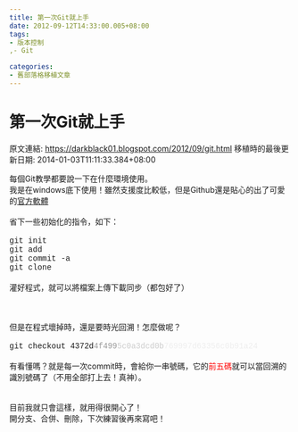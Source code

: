 ```yaml
---
title: 第一次Git就上手
date: 2012-09-12T14:33:00.005+08:00
tags: 
- 版本控制
,- Git

categories:
- 舊部落格移植文章
---
```


# 第一次Git就上手

原文連結: https://darkblack01.blogspot.com/2012/09/git.html
移植時的最後更新日期: 2014-01-03T11:11:33.384+08:00

每個Git教學都要說一下在什麼環境使用。<br />我是在windows底下使用！雖然支援度比較低，但是Github還是貼心的出了可愛的<a href="http://windows.github.com/">官方軟體</a><br /><br />省下一些初始化的指令，如下：<br /><br /><span style="font-family: Courier New, Courier, monospace;">git init</span><br /><span style="font-family: Courier New, Courier, monospace;">git add</span><br /><span style="font-family: Courier New, Courier, monospace;">git commit -a</span><br /><span style="font-family: Courier New, Courier, monospace;">git clone</span><br /><br />灌好程式，就可以將檔案上傳下載同步（都包好了）<br /><br /><br /><br />但是在程式壞掉時，還是要時光回溯！怎麼做呢？<br /><br /><span style="font-family: Courier New, Courier, monospace;">git checkout&nbsp;4372d<span style="color: #999999;">4f499</span><span style="color: #cccccc;">5c0a3dcd0b</span><span style="color: #eeeeee;">769997d63356c0b91a24</span></span><br /><br />有看懂嗎？就是每一次commit時，會給你一串號碼，它的<span style="color: red;">前五碼</span>就可以當回溯的識別號碼了（不用全部打上去！真神）。<br /><br /><br />目前我就只會這樣，就用得很開心了！<br />開分支、合併、刪除，下次練習後再來寫吧！
